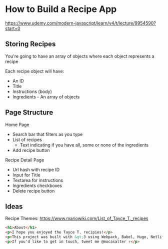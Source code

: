 # How to Build a Recipe App

https://www.udemy.com/modern-javascript/learn/v4/t/lecture/9954590?start=0

## Storing Recipes
You're going to have an array of objects where each object represents a recipe

Each recipe object will have:
* An ID
* Title
* Instructions (body)
* Ingredients - An array of objects

## Page Structure

Home Page
* Search bar that filters as you type
* List of recipes
    * Text indicating if you have all, some or none of the ingredients
* Add recipe button

Recipe Detail Page
* Url hash with recipe ID
* Input for Title
* Textarea for instructions
* Ingredients checkboxes
* Delete recipe button

## Ideas
Recipe Themes: https://www.mariowiki.com/List_of_Tayce_T._recipes
```html
<h1>About</h1>
<p>I hope you enjoyed the Tayce T. recipies!</p>
<p>This project was built with &gt;3 using Webpack, Babel, Hugo, Netlify, Gulp, postCSS, and <a href="https://surge.sh/" arget="_blank">Surge</a> for super simple hosting. If you want to take a look under the hood, <a href="#" target="_blank">here's the repo</a>.</p>
<p>If you'd like to get in touch, tweet me @mocasalter ✌</p>
```